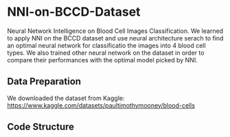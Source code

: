 # NNI-on-BCCD-Dataset
Neural Network Intelligence on Blood Cell Images Classification.
We learned to apply NNI on the BCCD dataset and use neural architecture serach to find an optimal neural network for classificatio the images into 4 blood cell types.
We also trained other neural network on the dataset in order to compare their performances with the optimal model picked by NNI.

## Data Preparation
We downloaded the dataset from Kaggle: https://www.kaggle.com/datasets/paultimothymooney/blood-cells

## Code Structure




